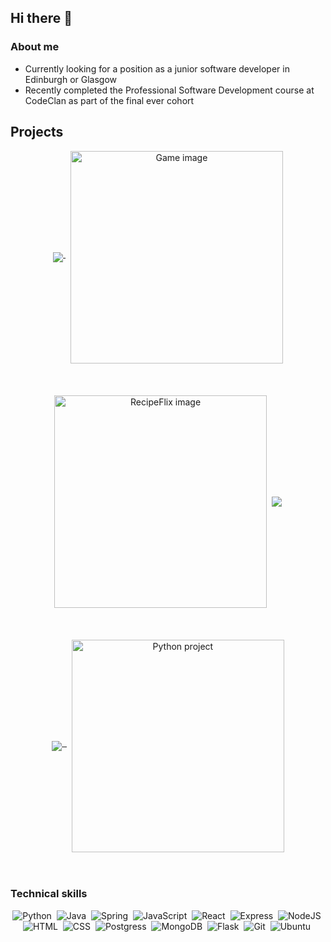 ## Hi there 👋

### About me
- Currently looking for a position as a junior software developer in Edinburgh or Glasgow
- Recently completed the Professional Software Development course at CodeClan as part of the final ever cohort

## Projects
<div align="center">
  <a href="https://github.com/Chlebab/Final_Project">
    <img 
      align="middle" 
      src="https://github-readme-stats.vercel.app/api/pin/?username=ben-counsell&repo=Final_Project&theme=omni"
    />
  </a>&nbsp;
  <img 
    align="middle" 
    src="https://github.com/ben-counsell/ben-counsell/assets/97848152/10a0d05e-3222-4999-9b78-ef55566e6cee" 
    alt="Game image" 
    width="340"
  />
</div>
<br/>
<br/>
<br/> 
<div align="center">
  <img 
    align="middle" 
    src="https://github.com/ben-counsell/ben-counsell/assets/97848152/dae94b06-7d25-426e-a90c-e4356c9bbeaa" 
    alt="RecipeFlix image" 
    width="340"
  />&nbsp;
  <a href="https://github.com/ben-counsell/RecipeFlix">
    <img 
      align="middle" 
      src="https://github-readme-stats.vercel.app/api/pin/?username=ben-counsell&repo=RecipeFlix&theme=omni"
    />
  </a>
</div>
<br/>
<br/>
<br/> 
<div align="center">
  <a href="https://github.com/ben-counsell/Shade-in-the-Borders">
    <img 
      align="middle" 
      src="https://github-readme-stats.vercel.app/api/pin/?username=ben-counsell&repo=Shade-in-the-Borders&theme=omni"
    />&nbsp;
  </a>&nbsp;
  <img 
    align="middle" 
    src="https://github.com/ben-counsell/ben-counsell/assets/97848152/7b9305b8-182d-4d4d-88b9-49a13abd0ad6" 
    alt="Python project" 
    width="340"
  />
</div>
<br/>
<br/>

### Technical skills
<div align="center">
<img src="https://img.shields.io/badge/python-3670A0?style=for-the-badge&logo=python&logoColor=ffdd54" title="Python" alt="Python"/>&nbsp;
<img src="https://img.shields.io/badge/java-%23ED8B00.svg?style=for-the-badge&logo=java&logoColor=white" title="Java" alt="Java"/>&nbsp;
<img src="https://img.shields.io/badge/spring-%236DB33F.svg?style=for-the-badge&logo=spring&logoColor=white" title="Spring" alt="Spring"/>&nbsp;
<img src="https://img.shields.io/badge/javascript-%23323330.svg?style=for-the-badge&logo=javascript&logoColor=%23F7DF1E" title="Javascript" alt="JavaScript"/>&nbsp;
<img src="https://img.shields.io/badge/react-%2320232a.svg?style=for-the-badge&logo=react&logoColor=%2361DAFB" title="React" alt="React"/>&nbsp;
<img src="https://img.shields.io/badge/express.js-%23404d59.svg?style=for-the-badge&logo=express&logoColor=%2361DAFB" title="Express" alt="Express"/>&nbsp;
<img src="https://img.shields.io/badge/node.js-6DA55F?style=for-the-badge&logo=node.js&logoColor=white" title="NodeJS" alt="NodeJS"/>&nbsp;
<img src="https://img.shields.io/badge/html5-%23E34F26.svg?style=for-the-badge&logo=html5&logoColor=white" title="HTML5" alt="HTML"/>&nbsp;
<img src="https://img.shields.io/badge/css3-%231572B6.svg?style=for-the-badge&logo=css3&logoColor=white"  title="CSS3" alt="CSS"/>&nbsp;
<img src="https://img.shields.io/badge/postgres-%23316192.svg?style=for-the-badge&logo=postgresql&logoColor=white" title="Postgress" alt="Postgress"/>&nbsp;
<img src="https://img.shields.io/badge/MongoDB-%234ea94b.svg?style=for-the-badge&logo=mongodb&logoColor=white" title="MongoDB" alt="MongoDB"/>&nbsp;
<img src="https://img.shields.io/badge/flask-%23000.svg?style=for-the-badge&logo=flask&logoColor=white" title="Flask" alt="Flask"/>&nbsp;
<img src="https://img.shields.io/badge/git-%23F05033.svg?style=for-the-badge&logo=git&logoColor=white" title="Git" alt="Git"/>&nbsp;
<img src="https://img.shields.io/badge/Ubuntu-E95420?style=for-the-badge&logo=ubuntu&logoColor=white" title="Ubuntu" alt="Ubuntu"/>&nbsp;
</div>
<br/>
